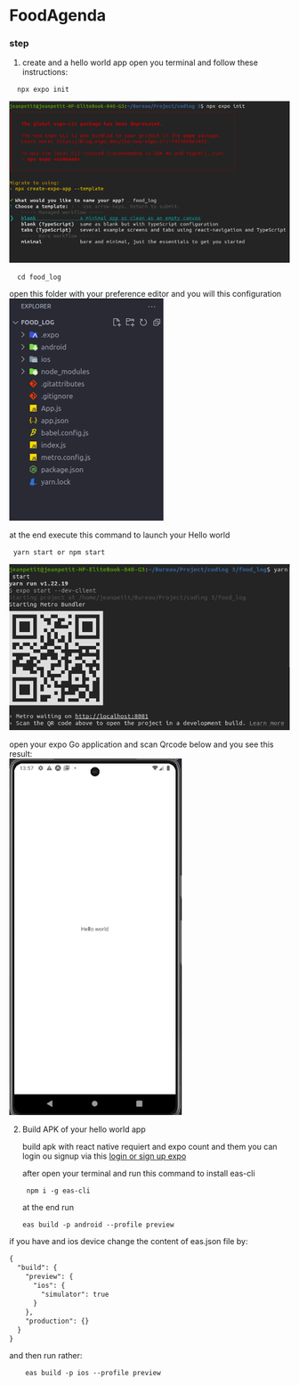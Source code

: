 # FoodAgenda

### step
1. create and a hello world app
  open you terminal and follow these instructions:
  ```
    npx expo init
  ```
  <img src="./guide/expo1.png" style="{height: 50px; }">

  ```
    cd food_log
  ```
  open this folder with your preference editor and you will this configuration
  <img src="./guide/expo3.png" style="{height: 50px; }"><br>

  at the end execute this command to launch your Hello world

  ```
   yarn start or npm start
  ```
  <img src="./guide/expo2.png">

  open your expo Go application and scan Qrcode below and you see this result:<br>
  <img src="./guide/expo5.png">

2. Build APK of your hello world app
   
   build apk with react native requiert and expo count and them you can login ou signup via this [login or sign up expo]("https://expo.dev/accounts")

   after open your terminal and run this command to install eas-cli
   ```
    npm i -g eas-cli
   ```
   at the end run 
   ```
   eas build -p android --profile preview
   ```

if you have and ios device
change the content of eas.json file by:
```
{
  "build": {
    "preview": {
      "ios": {
        "simulator": true
      }
    },
    "production": {}
  }
}

```
and then run rather:
```
    eas build -p ios --profile preview
```